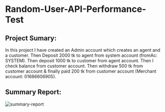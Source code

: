 # Random-User-API-Performance-Test

## Project Sumary: 
In this project I have created an Admin account which creates an agent and a customer. Then Deposit 2000 tk to agent from system account (fromAc: SYSTEM). Then deposit 1000 tk to customer from agent account. Then I check balance from customer account. Then withdraw 500 tk from customer account & finally paid 200 tk from customer account (Merchant account: 01686606905). 

## Summary Report:
![summary-report](https://github.com/Moynul03141/demo-transaction-api-jmeter/assets/81030756/01c8a92f-81e6-4d50-b082-f5bda4b66d95)



